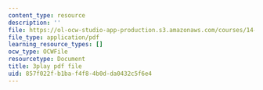 ```yaml
---
content_type: resource
description: ''
file: https://ol-ocw-studio-app-production.s3.amazonaws.com/courses/14-01sc-principles-of-microeconomics-fall-2011/857f022fb1baf4f84b0dda0432c5f6e4_TIWE0DaOlzU.pdf
file_type: application/pdf
learning_resource_types: []
ocw_type: OCWFile
resourcetype: Document
title: 3play pdf file
uid: 857f022f-b1ba-f4f8-4b0d-da0432c5f6e4
---
```

